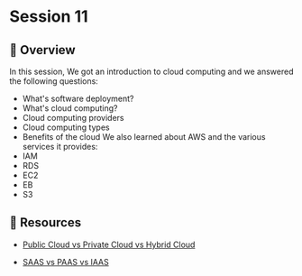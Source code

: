 # Session 11

## 📖 Overview

In this session, We got an introduction to cloud computing and we answered the following questions:

- What's software deployment?
- What's cloud computing?
- Cloud computing providers
- Cloud computing types
- Benefits of the cloud
  We also learned about AWS and the various services it provides:
- IAM
- RDS
- EC2
- EB
- S3

## 🔗 Resources

- [Public Cloud vs Private Cloud vs Hybrid Cloud](https://www.alibabacloud.com/blog/public-cloud-vs-private-cloud-vs-hybrid-cloud-what-is-the-difference_597486)

- [SAAS vs PAAS vs IAAS](https://www.ibm.com/eg-en/cloud/learn/iaas-paas-saas)
